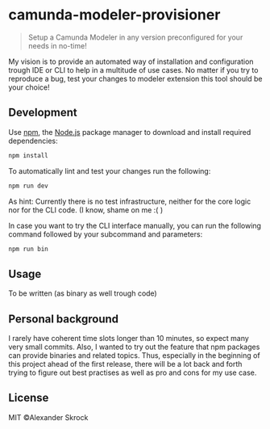 # camunda-modeler-provisioner
> Setup a Camunda Modeler in any version preconfigured for your needs in no-time!

My vision is to provide an automated way of installation and configuration trough IDE or CLI to help in a multitude of use cases. No matter if you try to reproduce a bug, test your changes to modeler extension this tool should be your choice! 

## Development
Use [npm](https://www.npmjs.com/), the [Node.js](https://nodejs.org/en/) package manager to download and install required dependencies:

```sh
npm install
```

To automatically lint and test your changes run the following:
```sh
npm run dev
```
As hint: Currently there is no test infrastructure, neither for the core logic nor for the CLI code. (I know, shame on me :( )

In case you want to try the CLI interface manually, you can run the following command followed by your subcommand and parameters:
```sh
npm run bin
```

## Usage
To be written (as binary as well trough code)

## Personal background

I rarely have coherent time slots longer than 10 minutes, so expect many very small commits. Also, I wanted to try out the feature that npm packages can provide binaries and related topics. Thus, especially in the beginning of this project ahead of the first release, there will be a lot back and forth trying to figure out best practises as well as pro and cons for my use case.

## License
MIT ©Alexander Skrock
